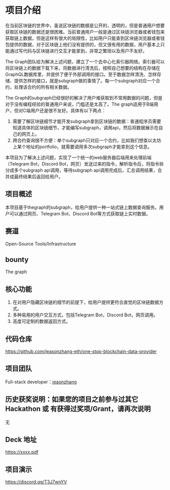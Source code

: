 # 项目介绍
在当前区块链的世界中，虽说区块链的数据是公开的，透明的，但是普通用户想要获取区块链的数据还是很困难。当前普通用户一般是通过区块链浏览器或者钱包来获取链上数据，但是这样有很大的局限性，比如用户只能查到区块链浏览器或者钱包提供的数据，对于区块链上他们没有提供的，但又很有用的数据，用户基本上只能通过写代码与区块链进行交互才能拿到，非常之繁琐以及用户不友好。

The Graph团队给为解决上述问题，建立了一个去中心化索引器网络。索引器可以将区块链上的数据下载下来，将数据进行清洗后，按照自己想要的结构在存储在GraphQL数据库里，并提供了便于外部调用的接口。至于数据怎样清洗、怎样存储、提供怎样的接口，就是subgraph做的事情了。每一个subgraph对应一个合约，处理该合约的所有相关数据。

The Graph的subgraph已经很好的解决了用户难获取到不常用数据的问题，但是对于没有编程经验的普通用户来说，门槛还是太高了。The graph适用于B端用户，但对C端用户还是很不友好。具体有以下两点：

1. 需要了解区块链细节才能开发subgraph拿到区块链的数据：普通程序员需要知道具体的区块链细节，才能编写subgraph，调用api，然后将数据展示在自己的网页上。
2. 跨合约查询很不方便：单个subgraph只对应一个合约，比如我们想查以太坊上某个地址的portfolio，就需要调用多次subgraph才能拿到这个信息。

本项目为了解决上述问题，实现了一个统一的web服务器后端用来处理前端（Telegram Bot，Discord Bot，网页）发送过来的指令，解析指令后，将指令拆分成多个subgraph api调用，等待subgraph api调用完成后，汇总调用结果，合并成最终结果后返回给用户。


## 项目概述
本项目基于thegraph的subgraph，给用户提供一种一站式链上数据查询服务。用户可以通过网页、Telegram Bot、Discord Bot等方式获取链上实时数据。

## 赛道
Open-Source Tools/Infrastructure

## bounty
The graph

## 核心功能

1. 在对用户隐藏区块链的细节的前提下，给用户提供更符合直觉的区块链数据方式。
2. 多种易用的用户交互方式，包括Telegram Bot，Discord Bot，网页调用。
3. 高度可定制的数据返回方式。

## 代码仓库

https://github.com/jeasonzhang-eth/one-stop-blockchain-data-provider

## 项目团队

Full-stack developer：[jeaonzhang](https://github.com/wackerow)

## 历史获奖说明：如果您的项目之前参与过其它 Hackathon 或 有获得过奖项/Grant，请再次说明
无

## Deck 地址

https://xxxx.pdf

## 项目演示
https://discord.gg/T3J7wnYV